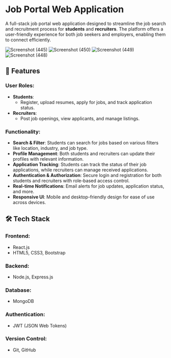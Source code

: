 # Job Portal Web Application

A full-stack job portal web application designed to streamline the job search and recruitment process for **students** and **recruiters**. The platform offers a user-friendly experience for both job seekers and employers, enabling them to connect efficiently.

![Screenshot (445)](https://github.com/user-attachments/assets/79d5f11d-17cf-4a0f-b569-d498b793137d)
![Screenshot (450)](https://github.com/user-attachments/assets/051f2523-4cb9-41f8-a195-a41e6cfa60eb)
![Screenshot (449)](https://github.com/user-attachments/assets/b10f0340-e2d0-4d29-a342-7cf3b26a4d36)
![Screenshot (448)](https://github.com/user-attachments/assets/4c6d5221-56c8-4132-bad1-7f4bb8fd839b)

## 🚀 Features

### User Roles:
- **Students**: 
  - Register, upload resumes, apply for jobs, and track application status.
- **Recruiters**: 
  - Post job openings, view applicants, and manage listings.
  
### Functionality:
- **Search & Filter**: Students can search for jobs based on various filters like location, industry, and job type.
- **Profile Management**: Both students and recruiters can update their profiles with relevant information.
- **Application Tracking**: Students can track the status of their job applications, while recruiters can manage received applications.
- **Authentication & Authorization**: Secure login and registration for both students and recruiters with role-based access control.
- **Real-time Notifications**: Email alerts for job updates, application status, and more.
- **Responsive UI**: Mobile and desktop-friendly design for ease of use across devices.

## 🛠 Tech Stack

### Frontend:
- React.js
- HTML5, CSS3, Bootstrap

### Backend:
- Node.js, Express.js

### Database:
- MongoDB

### Authentication:
- JWT (JSON Web Tokens)

### Version Control:
- Git, GitHub


